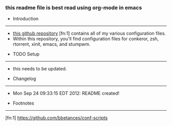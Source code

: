 ### this readme file is best read using org-mode in emacs

* Introduction
---------------------
- [this github repository](https://github.com/bbetances/conf-scripts) [fn:1] contains all of my various configuration files. 
- Within this repository, you'll find configuration files for conkeror, zsh, rtorrent, xinit, emacs, and stumpwm.


* TODO Setup
-----------------
- this needs to be updated.
  
* Changelog
----------------
- Mon Sep 24 09:33:15 EDT 2012: README created!


* Footnotes
----------------
[fn:1] https://github.com/bbetances/conf-scripts
